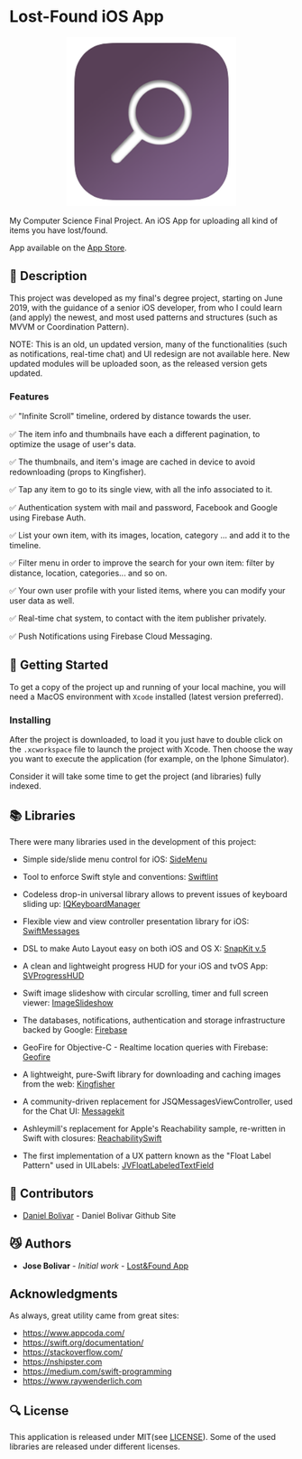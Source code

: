 # Lost-Found iOS App


<p align="center">
  <img width="300" height="300" src="resources/logo.jpg">
</p>


My Computer Science Final Project. An iOS App for uploading all kind of items you have lost/found. 

App available on the [App Store](https://apps.apple.com/us/app/id1534211046).

## :memo: Description 

This project was developed as my final's degree project, starting on June 2019, with the guidance of a senior iOS developer, from who I could learn (and apply) the newest, and most used patterns and structures (such as MVVM or Coordination Pattern).

NOTE: This is an old, un updated version, many of the functionalities (such as notifications, real-time chat) and UI redesign are not available here. New updated modules will be uploaded soon, as the released version gets updated.


### Features

:white_check_mark: "Infinite Scroll" timeline, ordered by distance towards the user.

:white_check_mark: The item info and thumbnails have each a different pagination, to optimize the usage of user's data.

:white_check_mark: The thumbnails, and item's image are cached in device to avoid redownloading (props to Kingfisher).

:white_check_mark: Tap any item to go to its single view, with all the info associated to it.

:white_check_mark: Authentication system with mail and password, Facebook and Google using Firebase Auth.

:white_check_mark: List your own item, with its images, location, category ... and add it to the timeline.

:white_check_mark: Filter menu in order to improve the search for your own item: filter by distance, location, categories... and so on.

:white_check_mark: Your own user profile with your listed items, where you can modify your user data as well. 

:white_check_mark: Real-time chat system, to contact with the item publisher privately.

:white_check_mark: Push Notifications using Firebase Cloud Messaging.


## :movie_camera: Getting Started 

To get a copy of the project up and running of your local machine, you will need a MacOS environment with  ```Xcode``` installed (latest version preferred).


### Installing

After the project is downloaded, to load it you just have to double click on the ```.xcworkspace``` file to launch the project with Xcode. Then choose the way you want to execute the application (for example, on the Iphone Simulator).

Consider it will take some time to get the project (and libraries) fully indexed.

## :books: Libraries 

There were many libraries used in the development of this project:

- Simple side/slide menu control for iOS: [SideMenu](https://github.com/jonkykong/SideMenu)
- Tool to enforce Swift style and conventions: [Swiftlint](https://github.com/realm/SwiftLint)
- Codeless drop-in universal library allows to prevent issues of keyboard sliding up: [IQKeyboardManager](https://github.com/hackiftekhar/IQKeyboardManager)
- Flexible view and view controller presentation library for iOS: [SwiftMessages](https://github.com/SwiftKickMobile/SwiftMessages)
- DSL to make Auto Layout easy on both iOS and OS X: [SnapKit v.5](https://github.com/SnapKit/SnapKit)
- A clean and lightweight progress HUD for your iOS and tvOS App: [SVProgressHUD](https://github.com/SVProgressHUD/SVProgressHUD)
- Swift image slideshow with circular scrolling, timer and full screen viewer: [ImageSlideshow](https://github.com/zvonicek/ImageSlideshow)

- The databases, notifications, authentication and storage infrastructure backed by Google: [Firebase](https://firebase.google.com)
- GeoFire for Objective-C - Realtime location queries with Firebase: [Geofire](https://github.com/firebase/geofire-objc)
- A lightweight, pure-Swift library for downloading and caching images from the web: [Kingfisher](https://github.com/onevcat/Kingfisher)
- A community-driven replacement for JSQMessagesViewController, used for the Chat UI: [Messagekit](https://github.com/MessageKit/MessageKit)
- Ashleymill's replacement for Apple's Reachability sample, re-written in Swift with closures: [ReachabilitySwift](https://github.com/ashleymills/Reachability.swift)
- The first implementation of a UX pattern known as the "Float Label Pattern" used in UILabels: [JVFloatLabeledTextField](https://github.com/jverdi/JVFloatLabeledTextField)


## :busts_in_silhouette: Contributors 

* [Daniel Bolivar](https://github.com/potajedehabichuelas) - Daniel Bolivar Github Site


## :smirk_cat: Authors 
* **Jose Bolivar** - *Initial work* - [Lost&Found App](https://github.com/Brolivar/Lost-Found-Public)

## Acknowledgments
As always, great utility came from great sites:

* https://www.appcoda.com/
* https://swift.org/documentation/
* https://stackoverflow.com/
* https://nshipster.com
* https://medium.com/swift-programming
* https://www.raywenderlich.com

## :mag: License 

This application is released under MIT(see [LICENSE](https://github.com/Brolivar/Lost-Found-Public/blob/master/LICENSE)). Some of the used libraries are released under different licenses.


